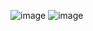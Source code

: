 ![image](https://github.com/user-attachments/assets/d147a782-f2a5-4c15-9a84-65e2d9ea08fc)
![image](https://github.com/user-attachments/assets/58031e38-7ff5-4518-b3d9-f145d5ac30c2)
